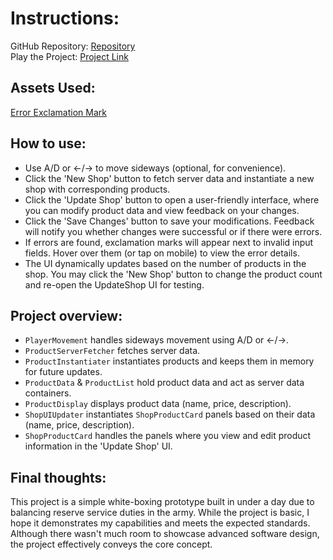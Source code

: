 # Instructions:
GitHub Repository: [Repository](https://github.com/ShaiNachshon/MocartHomeAssignment)  
Play the Project: [Project Link](https://play.unity.com/en/games/ef02483a-0a69-4370-9a7b-7653e49156a2/mocart-home-assignment)

## Assets Used:
[Error Exclamation Mark](https://www.flaticon.com/free-icon/exclamation-mark_8631570)

## How to use:
- Use A/D or ←/→ to move sideways (optional, for convenience).  
- Click the 'New Shop' button to fetch server data and instantiate a new shop with corresponding products.  
- Click the 'Update Shop' button to open a user-friendly interface, where you can modify product data and view feedback on your changes.  
- Click the 'Save Changes' button to save your modifications. Feedback will notify you whether changes were successful or if there were errors.  
- If errors are found, exclamation marks will appear next to invalid input fields. Hover over them (or tap on mobile) to view the error details.  
- The UI dynamically updates based on the number of products in the shop. You may click the 'New Shop' button to change the product count and re-open the UpdateShop UI for testing.  

## Project overview:
- `PlayerMovement` handles sideways movement using A/D or ←/→.  
- `ProductServerFetcher` fetches server data.  
- `ProductInstantiater` instantiates products and keeps them in memory for future updates.  
- `ProductData` & `ProductList` hold product data and act as server data containers.  
- `ProductDisplay` displays product data (name, price, description).  
- `ShopUIUpdater` instantiates `ShopProductCard` panels based on their data (name, price, description).  
- `ShopProductCard` handles the panels where you view and edit product information in the 'Update Shop' UI.  

## Final thoughts:
This project is a simple white-boxing prototype built in under a day due to balancing reserve service duties in the army. While the project is basic, I hope it demonstrates my capabilities and meets the expected standards. Although there wasn't much room to showcase advanced software design, the project effectively conveys the core concept.
